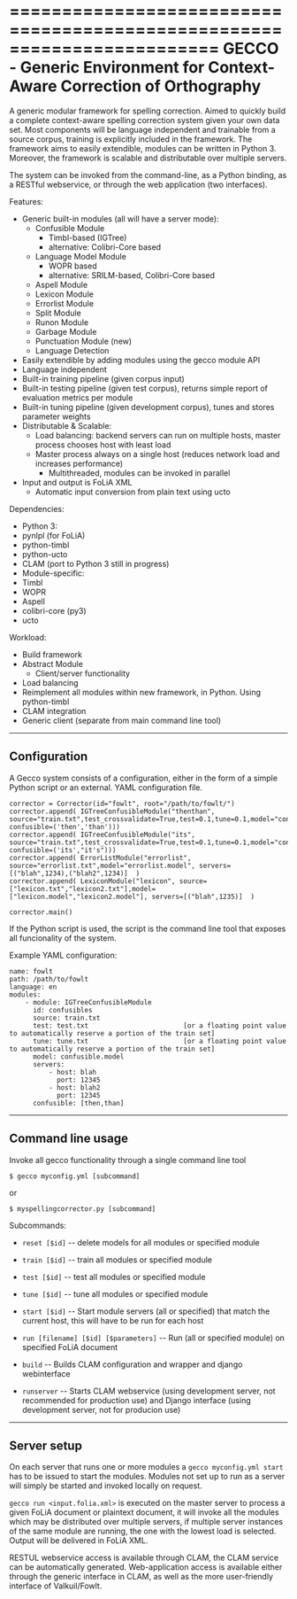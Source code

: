 ========================================================================
GECCO - Generic Environment for Context-Aware Correction of Orthography
=======================================================================

A generic modular framework for spelling correction. Aimed to quickly build a
complete context-aware spelling correction system given your own data set.
Most components will be language independent and trainable from a source
corpus, training is explicitly included in the framework. The framework aims
to easily extendible, modules can be written in Python 3. Moreover, the framework
is scalable and distributable over multiple servers. 

The system can be invoked from the command-line, as a Python binding, as a RESTful webservice, or
through the web application (two interfaces).


Features:
 - Generic built-in modules (all will have a server mode):
    - Confusible Module
        - Timbl-based (IGTree)
        - alternative: Colibri-Core based
    - Language Model Module
        - WOPR based
        - alternative: SRILM-based, Colibri-Core based
    - Aspell Module
    - Lexicon Module
    - Errorlist Module
    - Split Module
    - Runon Module
    - Garbage Module
    - Punctuation Module (new)
    - Language Detection
 - Easily extendible by adding modules using the gecco module API
 - Language independent
 - Built-in training pipeline (given corpus input)
 - Built-in testing pipeline (given test corpus), returns simple report of
   evaluation metrics per module
 - Built-in tuning pipeline (given development corpus), tunes and stores parameter
   weights
 - Distributable & Scalable:
    - Load balancing: backend servers can run on multiple hosts, master process chooses host
        with least load
    - Master process always on a single host (reduces network load and increases performance)
        - Multithreaded, modules can be invoked in parallel
 - Input and output is FoLiA XML
     - Automatic input conversion from plain text using ucto
   
Dependencies:
 - Python 3:
  - pynlpl (for FoLiA)
  - python-timbl
  - python-ucto
  - CLAM (port to Python 3 still in progress)
 - Module-specific:
  - Timbl
  - WOPR
  - Aspell
  - colibri-core (py3)
 - ucto

Workload:
 - Build framework
 - Abstract Module
   - Client/server functionality
 - Load balancing
 - Reimplement all modules within new framework, in Python. Using python-timbl
 - CLAM integration
 - Generic client (separate from main command line tool)


----------------
 Configuration
----------------

A Gecco system consists of a configuration, either in the form of a simple Python
script or an external. YAML configuration file.

	corrector = Corrector(id="fowlt", root="/path/to/fowlt/")
	corrector.append( IGTreeConfusibleModule("thenthan", source="train.txt",test_crossvalidate=True,test=0.1,tune=0.1,model="confusibles.model", confusible=('then','than')))
	corrector.append( IGTreeConfusibleModule("its", source="train.txt",test_crossvalidate=True,test=0.1,tune=0.1,model="confusibles.model", confusible=('its',"it's")))
	corrector.append( ErrorListModule("errorlist", source="errorlist.txt",model="errorlist.model", servers=[("blah",1234),("blah2",1234)]  )
	corrector.append( LexiconModule("lexicon", source=["lexicon.txt","lexicon2.txt"],model=["lexicon.model","lexicon2.model"], servers=[("blah",1235)]  )

	corrector.main()

If the Python script is used, the script is the command line tool that exposes
all funcionality of the system.

Example YAML configuration:

    name: fowlt
    path: /path/to/fowlt
    language: en
    modules:
        - module: IGTreeConfusibleModule
          id: confusibles
          source: train.txt
          test: test.txt                        [or a floating point value to automatically reserve a portion of the train set]
          tune: tune.txt                        [or a floating point value to automatically reserve a portion of the train set]
          model: confusible.model
          servers:
              - host: blah
                port: 12345
              - host: blah2
                port: 12345
          confusible: [then,than]

---------------------
Command line usage
---------------------

Invoke all gecco functionality through a single command line tool

    $ gecco myconfig.yml [subcommand] 

or 

    $ myspellingcorrector.py [subcommand]


Subcommands:

 * `reset [$id]` -- delete models for all modules or specified module
 * `train [$id]` -- train all modules or specified module
 * `test [$id]` -- test all modules or specified module
 * `tune [$id]` -- tune all modules or specified module

 * `start [$id]` -- Start module servers (all or specified) that match the
    current host, this will have to be run for each host 

 * `run [filename] [$id] [$parameters]` -- Run (all or specified module) on specified FoLiA document
 
 * `build` -- Builds CLAM configuration and wrapper and django webinterface
 * `runserver` -- Starts CLAM webservice (using development server, not
   recommended for production use) and Django interface (using development
   server, not for producion use)

----------------
Server setup
---------------

On each server that runs one or more modules a `gecco myconfig.yml start` has
to be issued to start the modules. Modules not set up to run as a server will
simply be started and invoked locally on request.

`gecco run <input.folia.xml>` is executed on the master server to process a
given FoLiA document or plaintext document, it will invoke all the modules
which may be distributed over multiple servers, if multiple server instances of
the same module are running, the one with the lowest load is selected. Output will
be delivered in FoLiA XML.

RESTUL webservice access is available through CLAM, the CLAM service can be
automatically generated. Web-application access is available either through the
generic interface in CLAM, as well as the more user-friendly interface of
Valkuil/Fowlt.


	




